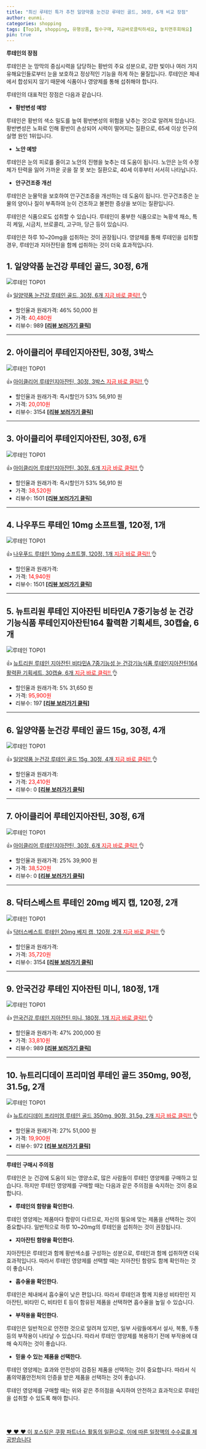 ```yaml
---
title: "최신 루테인 특가 추천 일양약품 눈건강 루테인 골드, 30정, 6개 비교 장점"
author: eunmi.
categories: shopping
tags: [Top10, shopping, 유행상품, 필수구매, 지금바로클릭하세요, 놓치면후회해요]
pin: true
---
```

**루테인의 장점**

루테인은 눈 망막의 중심시력을 담당하는 황반의 주요 성분으로, 강한 빛이나 여러 가지 유해요인들로부터 눈을 보호하고 정상적인 기능을 하게 하는 물질입니다. 루테인은 체내에서 합성되지 않기 때문에 식품이나 영양제를 통해 섭취해야 합니다.

루테인의 대표적인 장점은 다음과 같습니다.

* **황반변성 예방**

루테인은 황반의 색소 밀도를 높여 황반변성의 위험을 낮추는 것으로 알려져 있습니다. 황반변성은 노화로 인해 황반이 손상되어 시력이 떨어지는 질환으로, 65세 이상 인구의 실명 원인 1위입니다.

* **노안 예방**

루테인은 눈의 피로를 줄이고 노안의 진행을 늦추는 데 도움이 됩니다. 노안은 눈의 수정체가 탄력을 잃어 가까운 곳을 잘 못 보는 질환으로, 40세 이후부터 서서히 나타납니다.

* **안구건조증 개선**

루테인은 눈물막을 보호하여 안구건조증을 개선하는 데 도움이 됩니다. 안구건조증은 눈물의 양이나 질이 부족하여 눈이 건조하고 불편한 증상을 보이는 질환입니다.

루테인은 식품으로도 섭취할 수 있습니다. 루테인이 풍부한 식품으로는 녹황색 채소, 특히 케일, 시금치, 브로콜리, 고구마, 당근 등이 있습니다.

루테인은 하루 10~20mg을 섭취하는 것이 권장됩니다. 영양제를 통해 루테인을 섭취할 경우, 루테인과 지아잔틴을 함께 섭취하는 것이 더욱 효과적입니다.

   

## 1. 일양약품 눈건강 루테인 골드, 30정, 6개

![루테인 TOP01](https://thumbnail6.coupangcdn.com/thumbnails/remote/230x230ex/image/vendor_inventory/96e2/7e5fc17c10169fd8f2680c38c931af8aa18ba104e02ae023fb0b2e73447d.jpg)


👍 [일양약품 눈건강 루테인 골드, 30정, 6개 <font color=red> 지금 바로 클릭!! </font> ](https://link.coupang.com/re/AFFSDP?lptag=AF3617701&subid=GithubCoopas&pageKey=7326007362&traceid=V0-153&itemId=8972018332&vendorItemId=80020066001) 👌 


- 할인율과 원래가격: 46%  50,000   원
- 가격: <span style='color:red'>40,480원</span>
- 리뷰수: 989  [**[리뷰 보러가기 클릭]**](https://link.coupang.com/re/AFFSDP?lptag=AF3617701&subid=GithubCoopas&pageKey=7326007362&traceid=V0-153&itemId=8972018332&vendorItemId=80020066001)

---


   

## 2. 아이클리어 루테인지아잔틴, 30정, 3박스

![루테인 TOP01](https://thumbnail6.coupangcdn.com/thumbnails/remote/230x230ex/image/retail/images/2366218950490312-1e20d7e7-f0a6-4acf-8942-0a2e5687bb04.jpg)


👍 [아이클리어 루테인지아잔틴, 30정, 3박스 <font color=red> 지금 바로 클릭!! </font> ](https://link.coupang.com/re/AFFSDP?lptag=AF3617701&subid=GithubCoopas&pageKey=1175646750&traceid=V0-153&itemId=19421826371&vendorItemId=77582829254) 👌 


- 할인율과 원래가격: 즉시할인가 53%  56,910   원
- 가격: <span style='color:red'>20,010원</span>
- 리뷰수: 3154  [**[리뷰 보러가기 클릭]**](https://link.coupang.com/re/AFFSDP?lptag=AF3617701&subid=GithubCoopas&pageKey=1175646750&traceid=V0-153&itemId=19421826371&vendorItemId=77582829254)

---


   

## 3. 아이클리어 루테인지아잔틴, 30정, 6개

![루테인 TOP01](https://thumbnail10.coupangcdn.com/thumbnails/remote/230x230ex/image/retail/images/00952db5-db23-40fc-be1b-5d6095bd88155505011299766788322.png)


👍 [아이클리어 루테인지아잔틴, 30정, 6개 <font color=red> 지금 바로 클릭!! </font> ](https://link.coupang.com/re/AFFSDP?lptag=AF3617701&subid=GithubCoopas&pageKey=1175646750&traceid=V0-153&itemId=19421828315&vendorItemId=86533290688) 👌 


- 할인율과 원래가격: 즉시할인가 53%  56,910   원
- 가격: <span style='color:red'>38,520원</span>
- 리뷰수: 1501  [**[리뷰 보러가기 클릭]**](https://link.coupang.com/re/AFFSDP?lptag=AF3617701&subid=GithubCoopas&pageKey=1175646750&traceid=V0-153&itemId=19421828315&vendorItemId=86533290688)

---


   

## 4. 나우푸드 루테인 10mg 소프트젤, 120정, 1개

![루테인 TOP01](https://thumbnail10.coupangcdn.com/thumbnails/remote/230x230ex/image/vendor_inventory/96ae/51ca6e28941bf2d0931e1835e0039f97d5594fadf844ae5dba3c7050f8a8.png)


👍 [나우푸드 루테인 10mg 소프트젤, 120정, 1개 <font color=red> 지금 바로 클릭!! </font> ](https://link.coupang.com/re/AFFSDP?lptag=AF3617701&subid=GithubCoopas&pageKey=438506&traceid=V0-153&itemId=1199608&vendorItemId=3180780224) 👌 


- 할인율과 원래가격: 
- 가격: <span style='color:red'>14,940원</span>
- 리뷰수: 1501  [**[리뷰 보러가기 클릭]**](https://link.coupang.com/re/AFFSDP?lptag=AF3617701&subid=GithubCoopas&pageKey=438506&traceid=V0-153&itemId=1199608&vendorItemId=3180780224)

---


   

## 5. 뉴트리원 루테인 지아잔틴 비타민A 7중기능성 눈 건강기능식품 루테인지아잔틴164 활력환 기획세트, 30캡슐, 6개

![루테인 TOP01](https://thumbnail8.coupangcdn.com/thumbnails/remote/230x230ex/image/vendor_inventory/00ba/81cccc0c3db5c615e8eeb59bf0d319fb894d823865857d14eefd7e0a28c9.png)


👍 [뉴트리원 루테인 지아잔틴 비타민A 7중기능성 눈 건강기능식품 루테인지아잔틴164 활력환 기획세트, 30캡슐, 6개 <font color=red> 지금 바로 클릭!! </font> ](https://link.coupang.com/re/AFFSDP?lptag=AF3617701&subid=GithubCoopas&pageKey=7329365606&traceid=V0-153&itemId=18813899603&vendorItemId=4164078511) 👌 


- 할인율과 원래가격: 5%  31,650   원
- 가격: <span style='color:red'>95,900원</span>
- 리뷰수: 197  [**[리뷰 보러가기 클릭]**](https://link.coupang.com/re/AFFSDP?lptag=AF3617701&subid=GithubCoopas&pageKey=7329365606&traceid=V0-153&itemId=18813899603&vendorItemId=4164078511)

---


   

## 6. 일양약품 눈건강 루테인 골드 15g, 30정, 4개

![루테인 TOP01](https://thumbnail10.coupangcdn.com/thumbnails/remote/230x230ex/image/retail/images/2022/09/28/14/2/329f62b8-8a96-42f1-a049-73346f469f6e.jpg)


👍 [일양약품 눈건강 루테인 골드 15g, 30정, 4개 <font color=red> 지금 바로 클릭!! </font> ](https://link.coupang.com/re/AFFSDP?lptag=AF3617701&subid=GithubCoopas&pageKey=7326007362&traceid=V0-153&itemId=3276643714&vendorItemId=83289676698) 👌 


- 할인율과 원래가격: 
- 가격: <span style='color:red'>23,410원</span>
- 리뷰수: 0  [**[리뷰 보러가기 클릭]**](https://link.coupang.com/re/AFFSDP?lptag=AF3617701&subid=GithubCoopas&pageKey=7326007362&traceid=V0-153&itemId=3276643714&vendorItemId=83289676698)

---


   

## 7. 아이클리어 루테인지아잔틴, 30정, 6개

![루테인 TOP01](https://thumbnail10.coupangcdn.com/thumbnails/remote/230x230ex/image/retail/images/a969d39e-1676-46c9-b348-2ae007bd0cce6420252788183590542.png)


👍 [아이클리어 루테인지아잔틴, 30정, 6개 <font color=red> 지금 바로 클릭!! </font> ](https://link.coupang.com/re/AFFSDP?lptag=AF3617701&subid=GithubCoopas&pageKey=6135465893&traceid=V0-153&itemId=19566129167&vendorItemId=86673989386) 👌 


- 할인율과 원래가격: 25%  39,900   원
- 가격: <span style='color:red'>38,520원</span>
- 리뷰수: 0  [**[리뷰 보러가기 클릭]**](https://link.coupang.com/re/AFFSDP?lptag=AF3617701&subid=GithubCoopas&pageKey=6135465893&traceid=V0-153&itemId=19566129167&vendorItemId=86673989386)

---


   

## 8. 닥터스베스트 루테인 20mg 베지 캡, 120정, 2개

![루테인 TOP01](https://thumbnail6.coupangcdn.com/thumbnails/remote/230x230ex/image/vendor_inventory/9f2d/b8d366fb77e10c34ce561445f0e2e53d8d3d874a954e44d1c4eae2a1dd03.jpg)


👍 [닥터스베스트 루테인 20mg 베지 캡, 120정, 2개 <font color=red> 지금 바로 클릭!! </font> ](https://link.coupang.com/re/AFFSDP?lptag=AF3617701&subid=GithubCoopas&pageKey=6215295781&traceid=V0-153&itemId=12409642230&vendorItemId=70729664458) 👌 


- 할인율과 원래가격: 
- 가격: <span style='color:red'>35,720원</span>
- 리뷰수: 3154  [**[리뷰 보러가기 클릭]**](https://link.coupang.com/re/AFFSDP?lptag=AF3617701&subid=GithubCoopas&pageKey=6215295781&traceid=V0-153&itemId=12409642230&vendorItemId=70729664458)

---


   

## 9. 안국건강 루테인 지아잔틴 미니, 180정, 1개

![루테인 TOP01](https://thumbnail9.coupangcdn.com/thumbnails/remote/230x230ex/image/retail/images/41727398877186-6f4ed9f7-64de-4419-976a-282cc6e9c5da.jpg)


👍 [안국건강 루테인 지아잔틴 미니, 180정, 1개 <font color=red> 지금 바로 클릭!! </font> ](https://link.coupang.com/re/AFFSDP?lptag=AF3617701&subid=GithubCoopas&pageKey=7352879659&traceid=V0-153&itemId=19952555841&vendorItemId=71619989627) 👌 


- 할인율과 원래가격: 47%  200,000   원
- 가격: <span style='color:red'>33,810원</span>
- 리뷰수: 989  [**[리뷰 보러가기 클릭]**](https://link.coupang.com/re/AFFSDP?lptag=AF3617701&subid=GithubCoopas&pageKey=7352879659&traceid=V0-153&itemId=19952555841&vendorItemId=71619989627)

---


   

## 10. 뉴트리디데이 프리미엄 루테인 골드 350mg, 90정, 31.5g, 2개

![루테인 TOP01](https://thumbnail6.coupangcdn.com/thumbnails/remote/230x230ex/image/retail/images/8999977054299618-aff16828-9b54-43d1-89f6-1c2894863edb.jpg)


👍 [뉴트리디데이 프리미엄 루테인 골드 350mg, 90정, 31.5g, 2개 <font color=red> 지금 바로 클릭!! </font> ](https://link.coupang.com/re/AFFSDP?lptag=AF3617701&subid=GithubCoopas&pageKey=7670381071&traceid=V0-153&itemId=19619756225&vendorItemId=4443299967) 👌 


- 할인율과 원래가격: 27%  51,000   원
- 가격: <span style='color:red'>19,900원</span>
- 리뷰수: 972  [**[리뷰 보러가기 클릭]**](https://link.coupang.com/re/AFFSDP?lptag=AF3617701&subid=GithubCoopas&pageKey=7670381071&traceid=V0-153&itemId=19619756225&vendorItemId=4443299967)

---
**루테인 구매시 주의점**

루테인은 눈 건강에 도움이 되는 영양소로, 많은 사람들이 루테인 영양제를 구매하고 있습니다. 하지만 루테인 영양제를 구매할 때는 다음과 같은 주의점을 숙지하는 것이 중요합니다.

* **루테인의 함량을 확인한다.**

루테인 영양제는 제품마다 함량이 다르므로, 자신의 필요에 맞는 제품을 선택하는 것이 중요합니다. 일반적으로 하루 10~20mg의 루테인을 섭취하는 것이 권장됩니다.

* **지아잔틴 함량을 확인한다.**

지아잔틴은 루테인과 함께 황반색소를 구성하는 성분으로, 루테인과 함께 섭취하면 더욱 효과적입니다. 따라서 루테인 영양제를 선택할 때는 지아잔틴 함량도 함께 확인하는 것이 좋습니다.

* **흡수율을 확인한다.**

루테인은 체내에서 흡수율이 낮은 편입니다. 따라서 루테인과 함께 지용성 비타민인 지아잔틴, 비타민 C, 비타민 E 등이 함유된 제품을 선택하면 흡수율을 높일 수 있습니다.

* **부작용을 확인한다.**

루테인은 일반적으로 안전한 것으로 알려져 있지만, 일부 사람들에게서 설사, 복통, 두통 등의 부작용이 나타날 수 있습니다. 따라서 루테인 영양제를 복용하기 전에 부작용에 대해 숙지하는 것이 좋습니다.

* **믿을 수 있는 제품을 선택한다.**

루테인 영양제는 효과와 안전성이 검증된 제품을 선택하는 것이 중요합니다. 따라서 식품의약품안전처의 인증을 받은 제품을 선택하는 것이 좋습니다.

루테인 영양제를 구매할 때는 위와 같은 주의점을 숙지하여 안전하고 효과적으로 루테인을 섭취할 수 있도록 해야 합니다.<br><br><br><br><br> [ ❤ ❤ ❤ 이 포스팅은 쿠팡 파트너스 활동의 일환으로, 이에 따른 일정액의 수수료를 제공받습니다](https://link.coupang.com/a/bcEFyh)